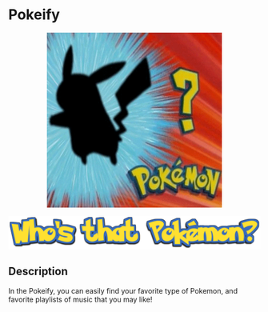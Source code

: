 # Pokeify


<p align="center">
  <img src="./README/pokemon.gif" alt="animated" width="350" height="350" />
</p>


<p align="center">
  <img src="./README/sign.png" size="200" />
</p>

## Description
In the Pokeify, you can easily find your favorite type of Pokemon, and favorite playlists of music that you may like!